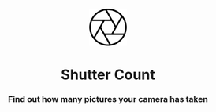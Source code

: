 <p align="center"><img src="https://github.com/mrgian/shutter-count/raw/master/assets/shutter.png" width="15%"></p>
<h1 align="center">Shutter Count</h1>
<h3 align="center">
Find out how many pictures your camera has taken
</h3>
